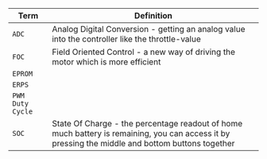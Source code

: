 | Term | Definition |
| --- | --- |
| `ADC` | Analog Digital Conversion - getting an analog value into the controller like the throttle-value |
| `FOC` | Field Oriented Control - a new way of driving the motor which is more efficient|
| `EPROM` | |
| `ERPS` | |
| `PWM Duty Cycle` | |
| `SOC` | State Of Charge - the percentage readout of home much battery is remaining, you can access it by pressing the middle and bottom buttons together|